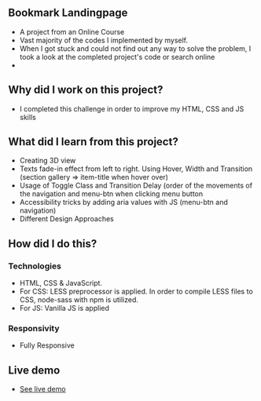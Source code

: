 ## Bookmark Landingpage
<ul>
<li>A project from an Online Course</li>
<li>Vast majority of the codes I implemented by myself. </li>
<li>When I got stuck and could not find out any way to solve the problem, I took a look at the completed project's code or search online<li>
</ul>

## Why did I work on this project?
<ul>
<li>I completed this challenge in order to improve my HTML, CSS and JS skills</li>
</ul>

## What did I learn from this project?
<ul>
<li>Creating 3D view</li>
<li>Texts fade-in effect from left to right. Using Hover, Width and Transition (section gallery => item-title when hover over)</li>
<li>Usage of Toggle Class and Transition Delay (order of the movements of the navigation and menu-btn when clicking menu button</li>
<li>Accessibility tricks by adding aria values with JS (menu-btn and navigation)</li>
<li>Different Design Approaches</li>
</ul>

## How did I do this?

### Technologies
<ul>
<li>HTML, CSS & JavaScript.</li>
<li>For CSS: LESS preprocessor is applied. In order to compile LESS files to CSS, node-sass with npm is utilized.</li>
<li>For JS: Vanilla JS is applied</li>
</ul>

### Responsivity
<ul>
<li>Fully Responsive</li>
</ul>

## Live demo
<ul> 
<li><a href="https://foods-gokseloz.vercel.app/" target="_blank">See live demo</a></li>
</ul>

